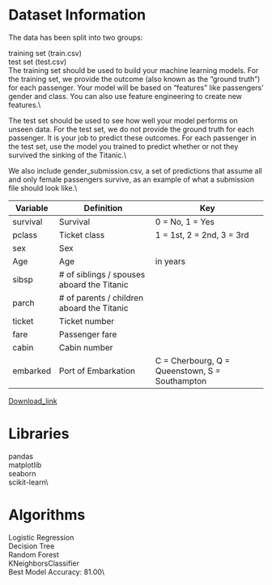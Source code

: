# Dataset Information
The data has been split into two groups:

training set (train.csv) \
test set (test.csv) \
The training set should be used to build your machine learning models. For the training set, we provide the outcome (also known as the “ground truth”) for each passenger. Your model will be based on “features” like passengers’ gender and class. You can also use feature engineering to create new features.\

The test set should be used to see how well your model performs on unseen data. For the test set, we do not provide the ground truth for each passenger. It is your job to predict these outcomes. For each passenger in the test set, use the model you trained to predict whether or not they survived the sinking of the Titanic.\

We also include gender_submission.csv, a set of predictions that assume all and only female passengers survive, as an example of what a submission file should look like.\

| Variable        | Definition      | Key |
| --------------- | --------------- | --------------- |
|survival	      |Survival	        |0 = No, 1 = Yes
|pclass	          |Ticket class	    |1 = 1st, 2 = 2nd, 3 = 3rd
|sex	          |Sex              |	
|Age              |	Age| in years	
|sibsp            |	# of siblings / spouses aboard the Titanic	|
|parch	          |# of parents / children aboard the Titanic	|
|ticket	          |Ticket number|	
|fare	          |Passenger fare|	
|cabin	          |Cabin number|	
|embarked	      |Port of Embarkation |C = Cherbourg, Q = Queenstown, S = Southampton

[Download_link](https://www.kaggle.com/c/titanic/data)

# Libraries
pandas\
matplotlib\
seaborn\
scikit-learn\

# Algorithms
Logistic Regression\
Decision Tree\
Random Forest\
KNeighborsClassifier\
Best Model Accuracy: 81.00\
